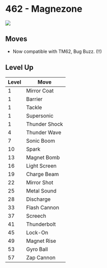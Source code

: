 # 462 - Magnezone
![][462]

## Moves

 - Now compatible with TM62, Bug Buzz. (!!)

## Level Up

Level | Move
---   | ---
  1   | Mirror Coat
  1   | Barrier
  1   | Tackle
  1   | Supersonic
  1   | Thunder Shock
  4   | Thunder Wave
  7   | Sonic Boom
 10   | Spark
 13   | Magnet Bomb
 16   | Light Screen
 19   | Charge Beam
 22   | Mirror Shot
 25   | Metal Sound
 28   | Discharge
 33   | Flash Cannon
 37   | Screech
 41   | Thunderbolt
 45   | Lock-On
 49   | Magnet Rise
 53   | Gyro Ball
 57   | Zap Cannon



[462]: ../img/pokemon/462.png
